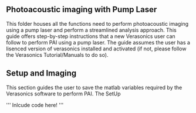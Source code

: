 ## Photoacoustic imaging with Pump Laser
This folder houses all the functions need to perform photoacoustic imaging using a pump laser and perform a streamlined analysis approach. This guide offers step-by-step instructions that a new Verasonics user can follow to perform PAI using a pump laser. The guide assumes the user has a lisenced version of verasonics installed and activated (if not, please follow the Verasonics Tutorial/Manuals to do so).   

## Setup and Imaging
This section guides the user to save the matlab variables required by the Verasonics software to perform PAI. The SetUp

'''
Inlcude code here! 
'''
 